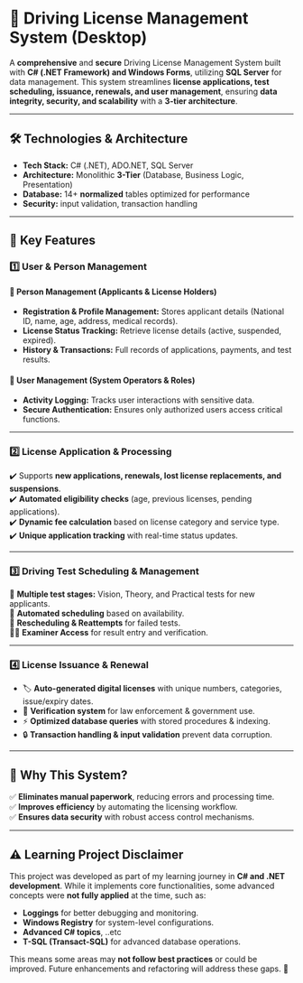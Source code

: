 # 🚗 Driving License Management System (Desktop)

A **comprehensive** and **secure** Driving License Management System built with **C# (.NET Framework) and Windows Forms**, utilizing **SQL Server** for data management. This system streamlines **license applications, test scheduling, issuance, renewals, and user management**, ensuring **data integrity, security, and scalability** with a **3-tier architecture**.

---

## 🛠️ Technologies & Architecture  

- **Tech Stack:** C# (.NET), ADO.NET, SQL Server  
- **Architecture:** Monolithic **3-Tier** (Database, Business Logic, Presentation)  
- **Database:** 14+ **normalized** tables optimized for performance  
- **Security:** input validation, transaction handling  

---

## 🚀 Key Features  

### 1️⃣ User & Person Management  

#### 👤 Person Management (Applicants & License Holders)  
- **Registration & Profile Management:** Stores applicant details (National ID, name, age, address, medical records).  
- **License Status Tracking:** Retrieve license details (active, suspended, expired).  
- **History & Transactions:** Full records of applications, payments, and test results.  

#### 🔑 User Management (System Operators & Roles)  
- **Activity Logging:** Tracks user interactions with sensitive data.  
- **Secure Authentication:** Ensures only authorized users access critical functions.  

---

### 2️⃣ License Application & Processing  
✔️ Supports **new applications, renewals, lost license replacements, and suspensions**.  
✔️ **Automated eligibility checks** (age, previous licenses, pending applications).  
✔️ **Dynamic fee calculation** based on license category and service type.  
✔️ **Unique application tracking** with real-time status updates.  

---

### 3️⃣ Driving Test Scheduling & Management  
📝 **Multiple test stages:** Vision, Theory, and Practical tests for new applicants.  
📅 **Automated scheduling** based on availability.  
🔄 **Rescheduling & Reattempts** for failed tests.  
👨‍🏫 **Examiner Access** for result entry and verification.  

---

### 4️⃣ License Issuance & Renewal  
- 🏷 **Auto-generated digital licenses** with unique numbers, categories, issue/expiry dates.  
- 🔎 **Verification system** for law enforcement & government use.  
- ⚡ **Optimized database queries** with stored procedures & indexing.  
- 🔒 **Transaction handling & input validation** prevent data corruption.  

---

## 📌 Why This System?  

✅ **Eliminates manual paperwork**, reducing errors and processing time.  
✅ **Improves efficiency** by automating the licensing workflow.  
✅ **Ensures data security** with robust access control mechanisms.  

---


## ⚠️ Learning Project Disclaimer  

This project was developed as part of my learning journey in **C# and .NET development**. While it implements core functionalities, some advanced concepts were **not fully applied** at the time, such as:  

- **Loggings** for better debugging and monitoring.  
- **Windows Registry** for system-level configurations.  
- **Advanced C# topics**, ..etc  
- **T-SQL (Transact-SQL)** for advanced database operations.  

This means some areas may **not follow best practices** or could be improved. Future enhancements and refactoring will address these gaps. 🚀  
